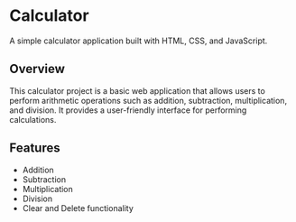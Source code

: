 # Calculator 


A simple calculator application built with HTML, CSS, and JavaScript.

## Overview

This calculator project is a basic web application that allows users to perform arithmetic operations such as addition, subtraction, multiplication, and division. It provides a user-friendly interface for performing calculations.

## Features

- Addition
- Subtraction
- Multiplication
- Division
- Clear and Delete functionality



